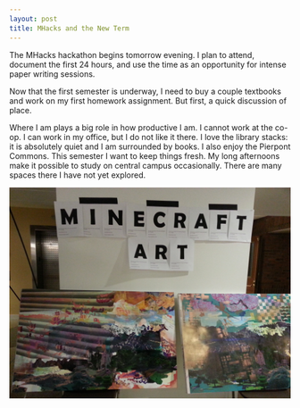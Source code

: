 ```yaml
---
layout: post
title: MHacks and the New Term
---
```


The MHacks hackathon begins tomorrow evening. I plan to attend, document the first 24 hours, and use the time as an opportunity for intense paper writing sessions.

Now that the first semester is underway, I need to buy a couple textbooks and work on my first homework assignment. But first, a quick discussion of place.

Where I am plays a big role in how productive I am. I cannot work at the co-op. I can work in my office, but I do not like it there. I love the library stacks:  it is absolutely quiet and I am surrounded by books. I also enjoy the Pierpont Commons. This semester I want to keep things fresh. My long afternoons make it possible to study on central campus occasionally. There are many spaces there I have not yet explored.

![Minecraft art!](/images/MHacksMinecraft.jpg)
